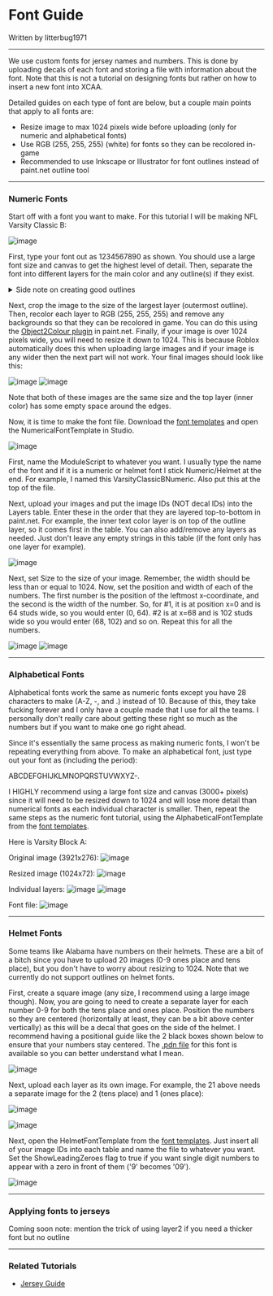 # Font Guide
Written by litterbug1971

---

We use custom fonts for jersey names and numbers. This is done by uploading decals of each font and storing a file with information about the font. 
Note that this is not a tutorial on designing fonts but rather on how to insert a new font into XCAA.

Detailed guides on each type of font are below, but a couple main points that apply to all fonts are:
- Resize image to max 1024 pixels wide before uploading (only for numeric and alphabetical fonts)
- Use RGB (255, 255, 255) (white) for fonts so they can be recolored in-game
- Recommended to use Inkscape or Illustrator for font outlines instead of paint.net outline tool

---

### Numeric Fonts

Start off with a font you want to make. For this tutorial I will be making NFL Varsity Classic B:

![image](https://github.com/cyberplanet1870/xcaa/assets/123999017/15453b54-8cc6-490b-a476-b2e42e8432f7)

First, type your font out as 1234567890 as shown. You should use a large font size and canvas to get the highest level of detail. 
Then, separate the font into different layers for the main color and any outline(s) if they exist. 

<details>
  <summary>Side note on creating good outlines</summary>

### Outline Creation
If your font has outlines, I highly recommend using a vector image software
such as Inkscape or Adobe Illustrator to create the outline as a text stroke and then export each layer as a .png image. 
If you use the outline object tool in paint.net, you can end up with rounded corners. Even if you use the trick where you copy the original image layer
and make 8 outline layers using the arrow keys to position them, you can end up with outlines that are too thick on slanted edges like this:

![image](https://github.com/cyberplanet1870/xcaa/assets/123999017/0935fdaa-37b3-4d06-bb1a-016c83b453d1)

Now I am not a graphic designer by any means and you might have a better way of doing things, but using Inkscape is the best method I have found.

</details>

Next, crop the image to the size of the largest layer (outermost outline). Then, recolor each layer to RGB (255, 255, 255) and remove any backgrounds so that they can be recolored in game.
You can do this using the [Object2Colour plugin](https://forums.getpaint.net/topic/22500-red-ochre-plug-in-pack-v9-updated-30th-july-2014/#entry358375) in paint.net.
Finally, if your image is over 1024 pixels wide, you will need to resize it down to 1024. This is because Roblox automatically does this when uploading large images
and if your image is any wider then the next part will not work. Your final images should look like this:

![image](https://github.com/cyberplanet1870/xcaa/assets/123999017/09d697af-2a37-4568-a607-01b23eea489c)
![image](https://github.com/cyberplanet1870/xcaa/assets/123999017/dfccfd0c-ec68-46ff-ae80-7f5bc9714fd7)

Note that both of these images are the same size and the top layer (inner color) has some empty space around the edges.

Now, it is time to make the font file. Download the [font templates](https://github.com/cyberplanet1870/xcaa/blob/main/assets/font_templates.rbxm) and open the NumericalFontTemplate in Studio.

![image](https://github.com/cyberplanet1870/xcaa/assets/123999017/c8aed717-1676-4bcd-9ef4-a51b60ac9f95)

First, name the ModuleScript to whatever you want. I usually type the name of the font and if it is a numeric or helmet font I stick Numeric/Helmet at the end. 
For example, I named this VarsityClassicBNumeric. Also put this at the top of the file.

Next, upload your images and put the image IDs (NOT decal IDs) into the Layers table. Enter these in the order that they are layered top-to-bottom in paint.net.
For example, the inner text color layer is on top of the outline layer, so it comes first in the table. You can also add/remove any layers as needed.
Just don't leave any empty strings in this table (if the font only has one layer for example).

![image](https://github.com/cyberplanet1870/xcaa/assets/123999017/bca62e2d-8fc4-49ba-8384-8e746c1db031)

Next, set Size to the size of your image. Remember, the width should be less than or equal to 1024.
Now, set the position and width of each of the numbers. The first number is the position of the leftmost x-coordinate, and the second is the width of the number.
So, for #1, it is at position x=0 and is 64 studs wide, so you would enter (0, 64). #2 is at x=68 and is 102 studs wide so you would enter (68, 102) and so on.
Repeat this for all the numbers.

![image](https://github.com/cyberplanet1870/xcaa/assets/123999017/a9204b89-be42-40a9-a11f-f397a3a7406c)
![image](https://github.com/cyberplanet1870/xcaa/assets/123999017/8280b04f-fa21-4c3a-b70f-29e7a88da135)

---

### Alphabetical Fonts

Alphabetical fonts work the same as numeric fonts except you have 28 characters to make (A-Z, -, and .) instead of 10. Because of this, they take fucking forever and I only have a couple made
that I use for all the teams. I personally don't really care about getting these right so much as the numbers but if you want to make one go right ahead.

Since it's essentially the same process as making numeric fonts, I won't be repeating everything from above. To make an alphabetical font, just type out your font as (including the period):

ABCDEFGHIJKLMNOPQRSTUVWXYZ-.

I HIGHLY recommend using a large font size and canvas (3000+ pixels) since it will need to be resized down to 1024 and will lose more detail than numerical fonts as each individual character is smaller.
Then, repeat the same steps as the numeric font tutorial, using the AlphabeticalFontTemplate from the [font templates](https://github.com/cyberplanet1870/xcaa/blob/main/assets/font_templates.rbxm).

Here is Varsity Block A:

Original image (3921x276):
![image](https://github.com/cyberplanet1870/xcaa/assets/123999017/e65e4df4-9466-4b44-b214-be010d7b6516)

Resized image (1024x72):
![image](https://github.com/cyberplanet1870/xcaa/assets/123999017/4449f23b-13e0-4862-a8d6-aaddf2a8b67c)

Individual layers:
![image](https://github.com/cyberplanet1870/xcaa/assets/123999017/8c49e857-171d-42e9-987c-a945a5183754)
![image](https://github.com/cyberplanet1870/xcaa/assets/123999017/dad1d864-a09f-4687-a034-2ec661064140)

Font file:
![image](https://github.com/cyberplanet1870/xcaa/assets/123999017/6abaf724-4c0c-45a9-8a05-8770a4a2a1d1)

---

### Helmet Fonts

Some teams like Alabama have numbers on their helmets. These are a bit of a bitch since you have to upload 20 images (0-9 ones place and tens place), but you don't have to worry about resizing to 1024.
Note that we currently do not support outlines on helmet fonts.

First, create a square image (any size, I recommend using a large image though). Now, you are going to need to create a separate layer for each number 0-9 for both the tens place and ones place.
Position the numbers so they are centered (horizontally at least, they can be a bit above center vertically) as this will be a decal that goes on the side of the helmet. 
I recommend having a positional guide like the 2 black boxes shown below to ensure that your numbers stay centered. The [.pdn file](https://github.com/cyberplanet1870/xcaa/blob/main/assets/Alabama%20Helmet%20Font.pdn)
for this font is available so you can better understand what I mean.

![image](https://github.com/cyberplanet1870/xcaa/assets/123999017/2514553b-585e-4bc8-b63a-e7a02faf8043)

Next, upload each layer as its own image. For example, the 21 above needs a separate image for the 2 (tens place) and 1 (ones place):

![image](https://github.com/cyberplanet1870/xcaa/assets/123999017/88bb515b-8a81-4bfb-9888-4ef5f6de7097)

![image](https://github.com/cyberplanet1870/xcaa/assets/123999017/c375a6cf-9320-4095-bf94-d6d1375df260)

Next, open the HelmetFontTemplate from the [font templates](https://github.com/cyberplanet1870/xcaa/blob/main/assets/font_templates.rbxm). Just insert all of your image IDs into each table and name the file to whatever you want.
Set the ShowLeadingZeroes flag to true if you want single digit numbers to appear with a zero in front of them ('9' becomes '09'). 

![image](https://github.com/cyberplanet1870/xcaa/assets/123999017/1f33316c-f899-4b4d-9afa-44c8bc4a8776)

---

### Applying fonts to jerseys
Coming soon
note: mention the trick of using layer2 if you need a thicker font but no outline

---

### Related Tutorials

- [Jersey Guide](https://github.com/cyberplanet1870/xcaa/blob/main/jersey_guide.md)
